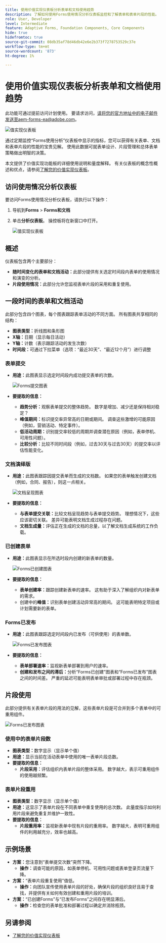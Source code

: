 ```yaml
---
title: 使用价值实现仪表板分析表单和文档使用趋势
description: 了解如何使用Forms使用情况分析仪表板监控和了解表单和表单片段的性能。
role: User, Developer
level: Intermediate
feature: Adaptive Forms, Foundation Components, Core Components
hide: true
hidefromtoc: true
source-git-commit: 08db35af78d46db42e6e2b373f7278753529c37e
workflow-type: tm+mt
source-wordcount: '873'
ht-degree: 1%

---
```


# 使用价值实现仪表板分析表单和文档使用趋势

<span class="preview">此功能可通过提前访问计划使用。 要请求访问，请将您的官方地址中的电子邮件发送至aem-forms-ea@adobe.com。<span>

![值实现仪表板](/help/edge/docs/forms/universal-editor/assets/forms-insights-banner.svg)

通过定期监控“Forms使用分析”仪表板中显示的指标，您可以获得有关表单、文档和表单片段的性能的宝贵见解。 使用此数据可就表单设计、片段管理和总体表单策略做出明智的决策。

本文提供了价值实现功能板的详细使用说明和量度解释。 有关仪表板的概念性概述和优点，请参阅[了解您的价值实现仪表板](/help/forms/aem-forms-value-realization-dashboard.md)。


## 访问使用情况分析仪表板

要访问Forms使用情况分析仪表板，请执行以下操作：

1. 导航到&#x200B;**Forms** > **Forms和文档**
1. 单击&#x200B;**分析仪表板**。 操控板将在新窗口中打开。

   ![值实现仪表板](/help/forms/assets/forms-usage-insights.png)

## 概述

仪表板包含两个主要部分：

- **随时间变化的表单和文档活动：**&#x200B;此部分提供有关选定时间段内表单的使用情况和演变的分析。
- **片段使用情况：**&#x200B;此部分允许您监视表单片段的采用和重复使用。

## 一段时间的表单和文档活动

此部分包含四个图表，每个图表跟踪表单活动的不同方面。 所有图表共享相同的结构：

- **图表类型：**&#x200B;折线图和条形图
- **X轴：**&#x200B;日期（显示每日活动）
- **Y轴：**&#x200B;计数（表示跟踪活动的发生次数）
- **时间段：**&#x200B;可通过下拉菜单（选项：“最近30天”、“最近12个月”）进行调整




### 表单提交

- **用途：**&#x200B;此图表显示选定时间段内成功提交表单的次数。

  ![Forms提交图表](/help/forms/assets/forms-submissions-vr-dashboard-form-insights.png)
- **要提取的信息：**
   - **趋势分析：**&#x200B;观察表单提交的整体趋势。 数字是增加、减少还是保持相对稳定？
   - **峰值期间：**&#x200B;标识提交率异常高的日期或期间。 调查这些激增的可能原因（例如，营销活动、特定事件）。
   - **低活动周期：**&#x200B;识别提交率较低的周期并调查潜在原因（例如，表单停机、可用性问题）。
   - **比较分析：**&#x200B;比较不同时间段（例如，过去30天与过去30天）的提交率以评估性能变化。

### 文档演绎版

- **用途：**&#x200B;此图表跟踪因提交表单而生成的文档数。 如果您的表单触发创建文档（例如，合同、报告），则这一点相关。

  ![文档呈现图表](/help/forms/assets/document-rendetions-vr-dashboard-form-insights.png)


- **要提取的信息：**
   - **与表单提交关联：**&#x200B;比较文档呈现趋势与表单提交趋势。 理想情况下，这些应该密切关联。 差异可能表明文档生成过程存在问题。
   - **文档生成量：**&#x200B;评估正在生成的文档的总量，以了解文档生成系统的工作负载。

### 已创建表单


- **用途：**&#x200B;此图表显示在所选时段内创建的新表单的数量。

  ![Forms已创建图表](/help/forms/assets/forms-created-vr-dashboard-form-insights.png)

- **要提取的信息：**
   - **表单创建率：**&#x200B;跟踪创建新表单的速率。 这有助于深入了解组织内对新表单的需求。
   - 创建中的&#x200B;**峰值：**&#x200B;识别表单创建活动异常高的期间。 这可能表明特定项目或计划需要新的表单。

### Forms已发布

- **用途：**&#x200B;此图表跟踪选定时间段内已发布（可供使用）的表单数。

  ![Forms已发布图表](/help/forms/assets/forms-publish-vr-dashboard-form-insights.png)


- **要提取的信息：**
   - **表单部署速率：**&#x200B;监视新表单部署到用户的速率。
   - **创建和发布之间的滞后：**&#x200B;分析“Forms已创建”图表和“Forms已发布”图表之间的时间差。 严重的延迟可能表明表单审批或部署过程中存在瓶颈。

## 片段使用

此部分提供有关表单片段的用法的见解，这些表单片段是可合并到多个表单中的可重用组件。

![Forms已发布图表](/help/forms/assets/fragment-usage-vr-dashboard-form-insights.png)

### 使用中的表单片段数

- **图表类型：**&#x200B;数字显示（显示单个值）
- **用途：**&#x200B;显示当前在活动表单中使用的唯一表单片段总数。
- **要提取的信息：**
   - **片段采用：**&#x200B;评估组织内表单片段的整体采用。 数字越大，表示可重用组件的使用越频繁。

### 表单片段重用

- **图表类型：**&#x200B;数字显示（显示单个值）
- **用途：**&#x200B;这显示了表单片段在不同表单中重复使用的总次数。 此量度指示如何利用片段来避免重复并维护一致性。
- **要提取的信息：**
   - **片段重用率：**&#x200B;监视新表单中现有片段的重用率。 数字越大，表明可重用组件的利用越充分，效率也越高。

## 示例场景

- **方案：**&#x200B;您注意到“表单提交次数”突然下降。
   - **操作：**&#x200B;调查可能的原因，如表单停机、可用性问题或表单登录页流量下降。
- **方案：**“表单片段重复使用”值低。
   - **操作：**&#x200B;向团队宣传使用表单片段的好处，确保片段的组织良好且易于查找，并提供有关如何有效创建和重用片段的培训。
- **方案：**“已创建Forms”与“已发布Forms”之间存在明显滞后。
   - **操作：**&#x200B;检查您的表单批准和部署过程以确定并消除瓶颈。



## 另请参阅

- [了解您的价值实现仪表板](/help/forms/aem-forms-value-realization-dashboard.md)
